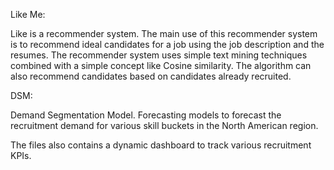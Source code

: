 Like Me:

Like is a recommender system. The main use of this recommender system is to recommend ideal candidates for a job using the job description and the resumes. The recommender system uses simple text mining techniques combined with a simple concept like Cosine similarity. The algorithm can also recommend candidates based on candidates already recruited.

DSM:

Demand Segmentation Model. Forecasting models to forecast the recruitment demand for various skill buckets in the North American region. 

The files also contains a dynamic dashboard to track various recruitment KPIs.
